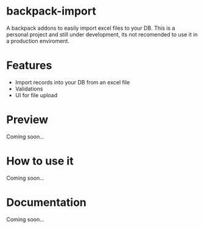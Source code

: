 # backpack-import
A backpack addons to easily import excel files to your DB. This is a personal project and still under development, its not recomended to use it in
a production enviroment.

# Features
- Import records into your DB from an excel file
- Validations
- UI for file upload

# Preview
Coming soon...

# How to use it
Coming soon...

# Documentation 
Coming soon...
